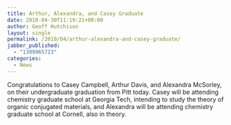 ```yaml
---
title: Arthur, Alexandra, and Casey Graduate
date: 2010-04-30T11:19:21+00:00
author: Geoff Hutchison
layout: single
permalink: /2010/04/arthur-alexandra-and-casey-graduate/
jabber_published:
  - "1309965723"
categories:
  - News
---
```

Congratulations to Casey Campbell, Arthur Davis, and Alexandra McSorley, on their undergraduate graduation from Pitt today. Casey will be attending chemistry graduate school at Georgia Tech, intending to study the theory of organic conjugated materials, and Alexandra will be attending chemistry graduate school at Cornell, also in theory.
